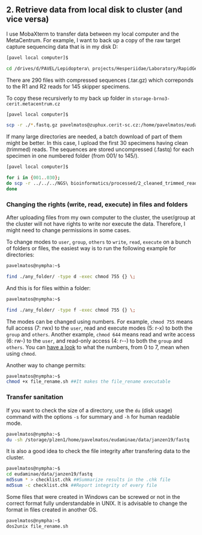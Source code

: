 ## 2. Retrieve data from local disk to cluster (and vice versa)
I use MobaXterm to transfer data between my local computer and the MetaCentrum. For example, I want to back up a copy of the raw target capture sequencing data that is in my disk D:

```bash
[pavel local computer]$

cd /drives/d/PAVEL/Lepidoptera\ projects/Hesperiidae/Laboratory/RapidGenomics/data/raw/
```

There are 290 files with compressed sequences (.tar.gz) which correponds to the R1 and R2 reads for 145 skipper specimens.

To copy these recursiverly to my back up folder in `storage-brno3-cerit.metacentrum.cz`

```bash
[pavel local computer]$

scp -r ./*.fastq.gz pavelmatos@zuphux.cerit-sc.cz:/home/pavelmatos/eudaminae/raw
```

If many large directories are needed, a batch download of part of them might be better. In this case, I upload the first 30 specimens having clean (trimmed) reads. The sequences are stored uncompressed (.fastq) for each specimen in one numbered folder (from 001/ to 145/).

```bash
[pavel local computer]$

for i in {001..030}; 
do scp -r ../../../NGS\ bioinformatics/processed/2_cleaned_trimmed_reads/"$i"_clean/ pavelmatos@nympha.metacentrum.cz:/home/pavelmatos/eudaminae/processed/2_cleaned_trimmed_reads;
done
```

### Changing the rights (write, read, execute) in files and folders
After uploading files from my own computer to the cluster, the user/group at the cluster will not have rights to write nor execute the data. Therefore, I might need to change permissions in some cases.

To change modes to `user`, `group`, `others` to `write`, `read`, `execute` on a bunch of folders or files, the easiest way is to run the following example for directories:

```bash
pavelmatos@nympha:~$

find ./any_folder/ -type d -exec chmod 755 {} \;
```

And this is for files within a folder:

```bash
pavelmatos@nympha:~$

find ./any_folder/ -type f -exec chmod 755 {} \;
```

The modes can be changed using numbers. For example, `chmod 755` means full access (7: rwx) to the `user`, read and execute modes (5: r-x) to both the `group` and `others`. Another example, `chmod 644` means read and write access (6: rw-) to the `user`, and read-only access (4: r--) to both the `group` and `others`. You can [have a look](https://en.wikipedia.org/wiki/Chmod) to what the numbers, from 0 to 7, mean when using `chmod`.

Another way to change permits:

```bash
pavelmatos@nympha:~$
chmod +x file_rename.sh ##It makes the file_rename executable
```

### Transfer sanitation
If you want to check the size of a directory, use the `du` (disk usage) command with the options `-s` for summary and `-h` for human readable mode.

```bash
pavelmatos@nympha:~$
du -sh /storage/plzen1/home/pavelmatos/eudaminae/data/janzen19/fastq
```

It is also a good idea to check the file integrity after transfering data to the cluster.

```bash
pavelmatos@nympha:~$
cd eudaminae/data/janzen19/fastq
md5sum * > checklist.chk ##Summarize results in the .chk file
md5sum -c checklist.chk ##Report integrity of every file
```

Some files that were created in Windows can be screwed or not in the correct format fully understandable in UNIX. It is advisable to change the format in files created in another OS.

```bash
pavelmatos@nympha:~$
dos2unix file_rename.sh
```


